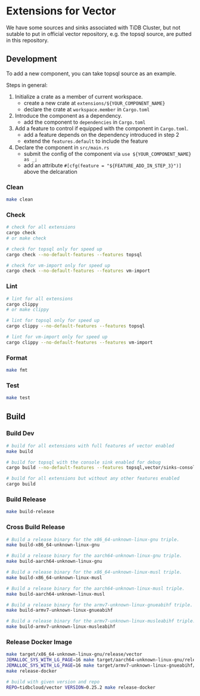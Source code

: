 # Extensions for Vector

We have some sources and sinks associated with TiDB Cluster, but not sutable to put in official vector repository, e.g. the topsql source, are putted in this repository.

## Development

To add a new component, you can take topsql source as an example.

Steps in general:
1. Initialize a crate as a member of current workspace.
    * create a new crate at `extensions/${YOUR_COMPONENT_NAME}`
    * declare the crate at `workspace.member` in `Cargo.toml`
2. Introduce the component as a dependency.
    * add the component to `dependencies` in `Cargo.toml`
3. Add a feature to control if equipped with the component in `Cargo.toml`.
    * add a feature depends on the dependency introduced in step 2
    * extend the `features.default` to include the feature
4. Declare the component in `src/main.rs`
    * submit the config of the component via `use ${YOUR_COMPONENT_NAME} as _;`
    * add an attribute `#[cfg(feature = "${FEATURE_ADD_IN_STEP_3}")]` above the delcaration

### Clean
```bash
make clean
```

### Check

```bash
# check for all extensions
cargo check
# or make check

# check for topsql only for speed up
cargo check --no-default-features --features topsql

# check for vm-import only for speed up
cargo check --no-default-features --features vm-import
```

### Lint
```bash
# lint for all extensions
cargo clippy
# or make clippy

# lint for topsql only for speed up
cargo clippy --no-default-features --features topsql

# lint for vm-import only for speed up
cargo clippy --no-default-features --features vm-import
```

### Format
```bash
make fmt
```

### Test
```bash
make test
```

## Build

### Build Dev
```bash
# build for all extensions with full features of vector enabled
make build

# build for topsql with the console sink enabled for debug
cargo build --no-default-features --features topsql,vector/sinks-console

# build for all extensions but without any other features enabled
cargo build
```

### Build Release
```bash
make build-release
```

### Cross Build Release
```bash
# Build a release binary for the x86_64-unknown-linux-gnu triple.
make build-x86_64-unknown-linux-gnu

# Build a release binary for the aarch64-unknown-linux-gnu triple.
make build-aarch64-unknown-linux-gnu

# Build a release binary for the x86_64-unknown-linux-musl triple.
make build-x86_64-unknown-linux-musl

# Build a release binary for the aarch64-unknown-linux-musl triple.
make build-aarch64-unknown-linux-musl

# Build a release binary for the armv7-unknown-linux-gnueabihf triple.
make build-armv7-unknown-linux-gnueabihf

# Build a release binary for the armv7-unknown-linux-musleabihf triple.
make build-armv7-unknown-linux-musleabihf
```

### Release Docker Image

```bash
make target/x86_64-unknown-linux-gnu/release/vector
JEMALLOC_SYS_WITH_LG_PAGE=16 make target/aarch64-unknown-linux-gnu/release/vector
JEMALLOC_SYS_WITH_LG_PAGE=16 make target/armv7-unknown-linux-gnueabihf/release/vector
make release-docker

# build with given version and repo
REPO=tidbcloud/vector VERSION=0.25.2 make release-docker
```
